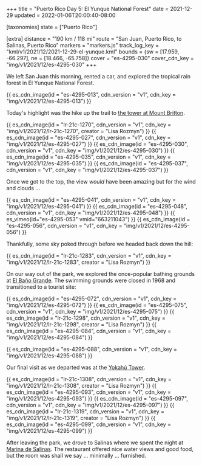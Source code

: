 +++
title = "Puerto Rico Day 5: El Yunque National Forest"
date = 2021-12-29
updated = 2022-01-06T20:00:40-08:00

[taxonomies]
state = ["Puerto Rico"]

[extra]
distance = "190 km / 118 mi"
route = "San Juan, Puerto Rico, to Salinas, Puerto Rico"
markers = "markers.js"
track_log_key = "kml/v1/2021/12/2021-12-29-el-yunque.kml"
bounds = {sw = [17.959, -66.297], ne = [18.466, -65.758]}
cover = "es-4295-030"
cover_cdn_key = "img/v1/2021/12/es-4295-030"
+++

We left San Juan this morning, rented a car, and explored the tropical rain forest in El Yunque National Forest.

<!-- more -->

{{ es_cdn_image(id = "es-4295-013", cdn_version = "v1", cdn_key = "img/v1/2021/12/es-4295-013") }}

Today's highlight was the hike up the trail to [the tower at Mount Britton](https://www.discoverpuertorico.com/profile/mt-britton-tower/8053).

{{ es_cdn_image(id = "lr-21c-1270", cdn_version = "v1", cdn_key = "img/v1/2021/12/lr-21c-1270", creator = "Lisa Rozmyn") }}
{{ es_cdn_image(id = "es-4295-027", cdn_version = "v1", cdn_key = "img/v1/2021/12/es-4295-027") }}
{{ es_cdn_image(id = "es-4295-030", cdn_version = "v1", cdn_key = "img/v1/2021/12/es-4295-030") }}
{{ es_cdn_image(id = "es-4295-035", cdn_version = "v1", cdn_key = "img/v1/2021/12/es-4295-035") }}
{{ es_cdn_image(id = "es-4295-037", cdn_version = "v1", cdn_key = "img/v1/2021/12/es-4295-037") }}

Once we got to the top, the view _would_ have been amazing but for the wind and clouds ...

{{ es_cdn_image(id = "es-4295-041", cdn_version = "v1", cdn_key = "img/v1/2021/12/es-4295-041") }}
{{ es_cdn_image(id = "es-4295-048", cdn_version = "v1", cdn_key = "img/v1/2021/12/es-4295-048") }}
{{ es_vimeo(id="es-4295-053" vmid="663211043") }}
{{ es_cdn_image(id = "es-4295-056", cdn_version = "v1", cdn_key = "img/v1/2021/12/es-4295-056") }}

Thankfully, some sky poked through before we headed back down the hill:

{{ es_cdn_image(id = "lr-21c-1283", cdn_version = "v1", cdn_key = "img/v1/2021/12/lr-21c-1283", creator = "Lisa Rozmyn") }}

On our way out of the park, we explored the once-popular bathing grounds at [El Baño Grande](https://www.fs.usda.gov/recarea/elyunque/recarea/?recid=43413). The swimming grounds were closed in 1968 and transitioned to a tourist site:

{{ es_cdn_image(id = "es-4295-072", cdn_version = "v1", cdn_key = "img/v1/2021/12/es-4295-072") }}
{{ es_cdn_image(id = "es-4295-075", cdn_version = "v1", cdn_key = "img/v1/2021/12/es-4295-075") }}
{{ es_cdn_image(id = "lr-21c-1298", cdn_version = "v1", cdn_key = "img/v1/2021/12/lr-21c-1298", creator = "Lisa Rozmyn") }}
{{ es_cdn_image(id = "es-4295-084", cdn_version = "v1", cdn_key = "img/v1/2021/12/es-4295-084") }}

{{ es_cdn_image(id = "es-4295-088", cdn_version = "v1", cdn_key = "img/v1/2021/12/es-4295-088") }}

Our final visit as we departed was at the [Yokahú Tower](https://www.fs.usda.gov/recarea/elyunque/recarea/?recid=43389).

{{ es_cdn_image(id = "lr-21c-1308", cdn_version = "v1", cdn_key = "img/v1/2021/12/lr-21c-1308", creator = "Lisa Rozmyn") }}
{{ es_cdn_image(id = "es-4295-093", cdn_version = "v1", cdn_key = "img/v1/2021/12/es-4295-093") }}
{{ es_cdn_image(id = "es-4295-097", cdn_version = "v1", cdn_key = "img/v1/2021/12/es-4295-097") }}
{{ es_cdn_image(id = "lr-21c-1319", cdn_version = "v1", cdn_key = "img/v1/2021/12/lr-21c-1319", creator = "Lisa Rozmyn") }}
{{ es_cdn_image(id = "es-4295-099", cdn_version = "v1", cdn_key = "img/v1/2021/12/es-4295-099") }}

After leaving the park, we drove to Salinas where we spent the night at [Marina de Salinas](https://www.marinadesalinas.com). The restaurant offered nice water views and good food, but the room was shall we say ... minimally ... furnished.
